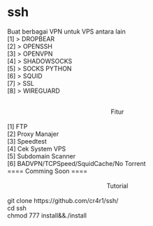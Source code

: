 # ssh
Buat berbagai VPN untuk VPS antara lain
<br>[1] > DROPBEAR
<br>[2] > OPENSSH
<br>[3] > OPENVPN
<br>[4] > SHADOWSOCKS
<br>[5] > SOCKS PYTHON
<br>[6] > SQUID
<br>[7] > SSL
<br>[8] > WIREGUARD
<br><br>
<center> Fitur </center>
<br>[1] FTP
<br>[2] Proxy Manajer
<br>[3] Speedtest
<br>[4] Cek System VPS
<br>[5] Subdomain Scanner
<br>[6] BADVPN/TCPSpeed/SquidCache/No Torrent
<br>==== Comming Soon ====
<br><br>
<center>Tutorial</center>
<br>git clone https://github.com/cr4r1/ssh/
<br>cd ssh
<br>chmod 777 install&&./install
